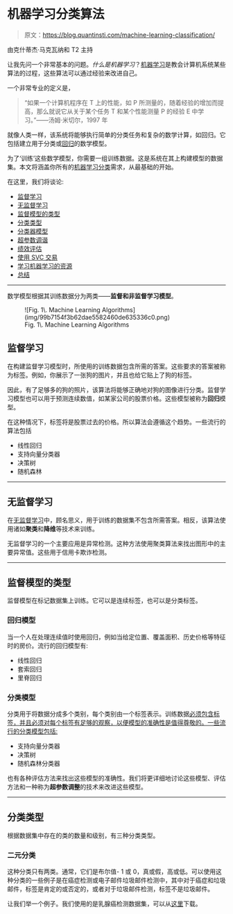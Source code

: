 # 机器学习分类算法

> 原文：<https://blog.quantinsti.com/machine-learning-classification/>

由克什蒂杰·马克瓦纳和 T2 主持

让我先问一个非常基本的问题。*什么是机器学习*？[机器学习](/trading-using-machine-learning-python/)是教会计算机系统某些算法的过程，这些算法可以通过经验来改进自己。

一个非常专业的定义是，

> “如果一个计算机程序在 T 上的性能，如 P 所测量的，随着经验的增加而提高，那么就说它从关于某个任务 T 和某个性能测量 P 的经验 E 中学习。”——汤姆·米切尔，1997 年

就像人类一样，该系统将能够执行简单的分类任务和复杂的数学计算，如回归。它包括建立用于分类或[回归](https://quantra.quantinsti.com/course/trading-with-machine-learning-regression)的数学模型。

为了‘训练’这些数学模型，你需要一组训练数据。这是系统在其上构建模型的数据集。本文将涵盖你所有的[机器学习分类](https://quantra.quantinsti.com/course/trading-machine-learning-classification-svm)需求，从最基础的开始。

在这里，我们将谈论:

*   [监督学习](#supervised-learning)
*   [无监督学习](#unsupervised-learning)
*   [监督模型的类型](#types-of-supervised-models)
*   [分类类型](#types-of-classification)
*   [分类器模型](#classifier-models)
*   [超参数调谐](/p/ba83b48f-8762-4119-b7db-a831504eb418/hyperparameter-tuning)
*   [绩效评估](#performance-evaluation)
*   [使用 SVC 交易](#using-svc-for-trading)
*   [学习机器学习的资源](#resources-to-learn-machine-learning)
*   [总结](#summary)

* * *

数学模型根据其训练数据分为两类——**监督和非监督学习模型**。

<figure class="kg-card kg-image-card kg-width-full kg-card-hascaption">![Fig. 1\. Machine Learning Algorithms](img/99b7154f3b62dae5582460de635336c0.png)

<figcaption>Fig. 1\. Machine Learning Algorithms</figcaption>

</figure>

## 监督学习

在构建监督学习模型时，所使用的训练数据包含所需的答案。这些要求的答案被称为标签。例如，你展示了一张狗的图片，并且也给它贴上了狗的标签。

因此，有了足够多的狗的照片，该算法将能够正确地对狗的图像进行分类。监督学习模型也可以用于预测连续数值，如某家公司的股票价格。这些模型被称为**回归**模型。

在这种情况下，标签将是股票过去的价格。所以算法会遵循这个趋势。一些流行的算法包括

*   线性回归
*   支持向量分类器
*   决策树
*   随机森林

* * *

## 无监督学习

在[无监督学习](https://quantra.quantinsti.com/course/unsupervised-learning-trading)中，顾名思义，用于训练的数据集不包含所需答案。相反，该算法使用诸如**聚类**和**降维**等技术来训练。

无监督学习的一个主要应用是异常检测。这种方法使用聚类算法来找出图形中的主要异常值。这些用于信用卡欺诈检测。

* * *

## 监督模型的类型

监督模型在标记数据集上训练。它可以是连续标签，也可以是分类标签。

### 回归模型

当一个人在处理连续值时使用回归，例如当给定位置、覆盖面积、历史价格等特征时的房价。流行的回归模型有:

*   线性回归
*   套索回归
*   里脊回归

### 分类模型

分类用于将数据分成多个类别，每个类别由一个标签表示。训练数据[必须包含标签，并且必须对每个标签有足够的观察，以便模型的准确性是值得尊敬的。一些流行的分类模型包括:](https://quantra.quantinsti.com/course/introduction-to-data-science)

*   支持向量分类器
*   决策树
*   随机森林分类器

也有各种评估方法来找出这些模型的准确性。我们将更详细地讨论这些模型、评估方法和一种称为**超参数调整**的技术来改进这些模型。

* * *

## 分类类型

根据数据集中存在的类的数量和级别，有三种分类类型。

### 二元分类

这种分类只有两类。通常，它们是布尔值- 1 或 0，真或假，高或低。可以使用这种分类的一些例子是在癌症检测或电子邮件垃圾邮件检测中，其中对于癌症和垃圾邮件，标签是肯定的或否定的，或者对于垃圾邮件检测，标签不是垃圾邮件。

让我们举一个例子。我们使用的是乳腺癌检测数据集，可以从[这里](https://www.kaggle.com/uciml/breast-cancer-wisconsin-data)下载。